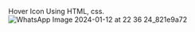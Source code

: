 Hover Icon
Using HTML, css.
![WhatsApp Image 2024-01-12 at 22 36 24_821e9a72](https://github.com/nishant05kumar/Hover-Icon/assets/131908189/cc65ed7d-4160-4dde-a003-922d98fbcfef)
